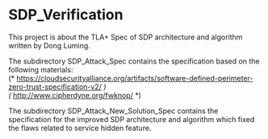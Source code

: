 # SDP_Verification

This project is about the TLA+ Spec of SDP architecture and algorithm written by Dong Luming.

The subdirectory  SDP_Attack_Spec  contains the specification based on the following materials:                  
(* https://cloudsecurityalliance.org/artifacts/software-defined-perimeter-zero-trust-specification-v2/  *)                                           
(* http://www.cipherdyne.org/fwknop/                                       *)


The subdirectory  SDP_Attack_New_Solution_Spec  contains the specification for the improved SDP architecture and 
algorithm which fixed the flaws related to service hidden feature.
